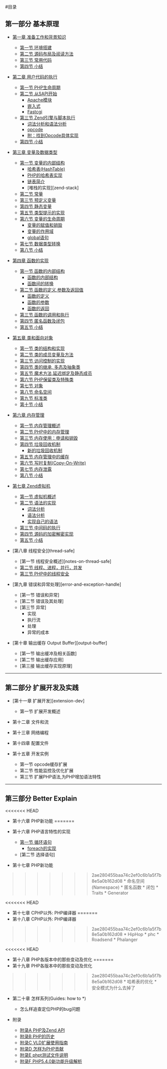 #目录

## 第一部分 基本原理

- [第一章 准备工作和背景知识][prepare-and-background]
    * [第一节 环境搭建][build-env]
    * [第二节 源码布局及阅读方法][code-structure]
    * [第三节 常用代码][common-code-in-php-src]
    * [第四节 小结][01-summary]

- [第二章 用户代码的执行][survey]
    * [第一节 PHP生命周期][php-life-cycle]
    * [第二节 从SAPI开始][sapi-overview]
        + [Apache模块][php-module-in-apache]
        + [嵌入式][embedding-php]
        + [Fastcgi][fastcgi]
    * [第三节 Zend引擎与脚本执行][script-execution]
        + [词法分析和语法分析][lex-and-yacc]
        + [opcode][opcode]
        + [附：找到Opcode具体实现][opcode-handler]
    * [第四节 小结][02-summary]

- [第三章 变量及数据类型][variables]
    * [第一节 变量的内部结构][variables-structure]
        + [哈希表(HashTable)][variables-hashtable]
        + [PHP的哈希表实现][variables-hashtable-in-php]
        + [链表简介][variables-zend-llist]
        + [堆栈的实现][zend-stack]
    * [第二节 常量][const-var]
    * [第三节 预定义变量][pre-defined-variable]
    * [第四节 静态变量][static-var]
    * [第五节 类型提示的实现][type-hint-imp]
    * [第六节 变量的生命周期][var-lifecycle]
        + [变量的赋值和销毁][var-define-and-init]
        + [变量的作用域][var-scope]
        + [global语句][var-global]
    * [第七节 数据类型转换][type-cast]
    * [第八节 小结][03-summary]

- [第四章 函数的实现][function]
    * [第一节 函数的内部结构][function-struct-overview]
        + [函数的内部结构][function-struct]
        + [函数间的转换][function-union]
    * [第二节 函数的定义,参数及返回值][function-define-pr]
        + [函数的定义][function-define]
        + [函数的参数][function-param]
        + [函数的返回][function-return]
    * [第三节 函数的调用和执行][function-call]
    * [第四节 匿名函数及闭包][anonymous-function]
    * [第五节 小结][04-summary]

- [第五章 类和面向对象][class]
    * [第一节 类的结构和实现][class-struct]
    * [第二节 类的成员变量及方法][class-member-variables-and-methods]
    * [第三节 访问控制的实现][class-visibility]
    * [第四节 类的继承, 多态及抽象类][class-inherit-abstract]
    * [第五节 魔术方法,延迟绑定及静态成员][class-magic-methods-latebinding]
    * [第六节 PHP保留类及特殊类][class-reserved-and-special-classes]
    * [第七节 对象][class-object]
    * [第八节 命名空间][class-namespace]
    * [第九节 标准类][spl]
    * [第十节 小结][05-summary]

- [第六章 内存管理][memory-management]
    * [第一节 内存管理概述][memory-management-overview]
    * [第二节 PHP中的内存管理][php-memory-manager]
    * [第三节 内存使用：申请和销毁][php-memory-request-free]
    * [第四节 垃圾回收机制][garbage-collection]
        + [新的垃圾回收机制][new-gc]
    * [第五节 内存管理中的缓存][php-memory-cache]
    * [第六节 写时复制(Copy-On-Write)][copy-on-write]
    * [第七节 内存泄露][memory-leaks]
    * [第八节 小结][08-summary]

- [第七章 Zend虚拟机][zend-vm]
    * [第一节 虚拟机概述][zend-vm-overview]
    * [第二节 语法的实现][php-syntax]
        + [词法分析][zend-re2c-scanner]
        + [语法分析][zend-yacc-parser]
        + [实现自己的语法][zend-custom-php-syntax]
    * [第三节 中间码的执行][opcode-exec]
    * [第四节 源码的加密解密实现][source-code-encrypt]
    * [第五节 小结][07-summary]

- [第八章 线程安全][thread-safe]
    * [第一节 线程安全概述][notes-on-thread-safe]
    * [第二节 线程、进程，并行，并发][thread-process-and-concurrent]
    * [第三节 PHP中的线程安全][thread-safe-in-php]

- [第九章 错误和异常处理][error-and-exception-handle]
    * [第一节 错误和异常]
    * [第二节 错误及其处理]
    * [第三节 异常]
        + 实现
        + 执行流
        + 处理
        + 异常的成本

- [第十章 输出缓存 Output Buffer][output-buffer]
    * [第一节 输出缓冲及相关函数]
    * [第二节 输出缓存应用]
    * [第三接 输出缓存实现原理]

-------------
## 第二部分 扩展开发及实践

- [第十一章 扩展开发][extension-dev]
    * 第一节 扩展开发概述

- 第十二章 文件和流

- 第十三章 网络编程

- 第十四章 配置文件

- 第十五章 开发实例
    * 第一节 opcode缓存扩展
    * 第二节 性能监控及优化扩展
    * 第三节 扩展PHP语法,为PHP增加语法特性

-------------
## 第三部分 Better Explain
<<<<<<< HEAD
- 第十六章 PHP新功能
=======
- 第十六章 PHP语言特性的实现
    * [第一节 循环语句][php-loop]
        + [foreach的实现][php-foreach]
    * [第二节 选择语句]

- 第十七章 PHP新功能
>>>>>>> 2ae280455baa74c2ef0c6b1a5f7b8e5a0b162d08
    * 命名空间(Namespace)
    * 匿名函数
    * 闭包
    * Traits
    * Generator

<<<<<<< HEAD
- 第十七章 CPHP以外: PHP编译器
=======
- 第十八章 CPHP以外: PHP编译器
>>>>>>> 2ae280455baa74c2ef0c6b1a5f7b8e5a0b162d08
    * HipHop
    * phc
    * Roadsend
    * Phalanger

<<<<<<< HEAD
- 第十八章 PHP各版本中的那些变动及优化
=======
- 第十九章 PHP各版本中的那些变动及优化
>>>>>>> 2ae280455baa74c2ef0c6b1a5f7b8e5a0b162d08
    * 哈希表的优化
    * 安全模式为什么去掉了

- 第二十章 怎样系列(Guides: how to \*)
	* 怎么样追查定位PHP的bug问题

- 附录
    * [附录A PHP及Zend API][appendix-a]
    * [附录B PHP的历史][appendix-b]
    * [附录C VLD扩展使用指南][appendix-c]
    * [附录D 怎样为PHP贡献][appendix-d]
    * [附录E phpt测试文件说明][appendix-e]
    * [附录F PHP5.4.0新功能升级解析][appendix-f]

[prepare-and-background]:     ?p=chapt01/01-00-prepare-and-background
[build-env]:         		?p=chapt01/01-01-php-env-building
[code-structure]:         	?p=chapt01/01-02-code-structure
[common-code-in-php-src]:     ?p=chapt01/01-03-comm-code-in-php-src
[01-summary]:         		?p=chapt01/01-04-summary

[survey]:         		?p=chapt02/02-00-overview
[php-life-cycle]:         ?p=chapt02/02-01-php-life-cycle-and-zend-engine
[sapi-overview]:         ?p=chapt02/02-02-00-overview
[php-module-in-apache]: ?p=chapt02/02-02-01-apache-php-module
[embedding-php]:         ?p=chapt02/02-02-02-embedding-php
[fastcgi]:         		?p=chapt02/02-02-03-fastcgi
[script-execution]:     ?p=chapt02/02-03-00-how-php-script-get-executed
[lex-and-yacc]:         ?p=chapt02/02-03-01-lex-and-yacc
[opcode]:         		?p=chapt02/02-03-02-opcode
[opcode-handler]:         ?p=chapt02/02-03-03-from-opcode-to-handler
[02-summary]:         	?p=chapt02/02-04-summary

[variables]:            ?p=chapt03/03-00-variable-and-data-types
[variables-structure]:     ?p=chapt03/03-01-00-variables-structure
[variables-hashtable]:     ?p=chapt03/03-01-01-hashtable
[variables-hashtable-in-php]:     ?p=chapt03/03-01-02-hashtable-in-php
[variables-zend-llist]:     ?p=chapt03/03-01-03-zend-llist
[const-var]:         	?p=chapt03/03-02-const-var
[pre-defined-variable]:    ?p=chapt03/03-03-pre-defined-variable
[static-var]:           ?p=chapt03/03-04-static-var
[type-hint-imp]:         ?p=chapt03/03-05-impl-of-type-hint
[var-lifecycle]:        ?p=chapt03/03-06-00-var-lifecycle
[var-define-and-init]:    ?p=chapt03/03-06-01-var-define-and-init
[var-scope]:         	?p=chapt03/03-06-02-var-scope
[var-global]:         	?p=chapt03/03-06-03-var-global
[type-cast]:         	?p=chapt03/03-07-type-cast
[03-summary]:         	?p=chapt03/03-08-summary


[function]:                ?p=chapt04/04-00-php-function
[function-struct-overview]:       ?p=chapt04/04-01-00-function-struct-overview
[function-struct]:       ?p=chapt04/04-01-01-function-struct
[function-union]:       ?p=chapt04/04-01-02-function-union
[function-define-pr]:      ?p=chapt04/04-02-00-function-define-param-return
[function-define]:      ?p=chapt04/04-02-01-function-define
[function-param]:       ?p=chapt04/04-02-02-function-param
[function-return]:      ?p=chapt04/04-02-03-function-return
[function-call]:           ?p=chapt04/04-03-function-call
[anonymous-function]:   ?p=chapt04/04-04-anonymous-function
[04-summary]:           ?p=chapt04/04-05-summary

[class]:                ?p=chapt05/05-00-class-and-oop
[class-struct]:         ?p=chapt05/05-01-class-struct
[class-member-variables-and-methods]: ?p=chapt05/05-02-class-member-variables-and-methods
[class-visibility]:         ?p=chapt05/05-03-class-visibility
[class-inherit-abstract]:   ?p=chapt05/05-04-class-inherit-abstract
[class-magic-methods-latebinding]:      ?p=chapt05/05-05-class-magic-methods-latebinding
[class-reserved-and-special-classes]:   ?p=chapt05/05-06-class-reserved-and-special-classes
[class-object]:         ?p=chapt05/05-07-class-object
[class-namespace]:      ?p=chapt05/05-08-class-namespace
[spl]:                  ?p=chapt05/05-09-spl
[05-summary]:           ?p=chapt05/05-10-summary

[memory-management]:        ?p=chapt06/06-00-memory-management
[memory-management-overview]:    ?p=chapt06/06-01-memory-management-overview
[php-memory-manager]:        ?p=chapt06/06-02-php-memory-manager
[php-memory-request-free]:    ?p=chapt06/06-03-php-memory-request-free
[garbage-collection]:       ?p=chapt06/06-04-00-garbage-collection
[new-gc]:                   ?p=chapt06/06-04-01-new-garbage-collection
[php-memory-cache]:         ?p=chapt06/06-05-php-memory-cache
[copy-on-write]:            ?p=chapt06/06-06-copy-on-write
[memory-leaks]:               ?p=chapt06/06-07-memory-leaks
[08-summary]:               ?p=chapt06/06-08-summary

[zend-vm]:                  ?p=chapt07/07-00-zend-vm
[zend-vm-overview]:         ?p=chapt07/07-01-zend-vm-overview
[php-syntax]:               ?p=chapt07/07-02-00-php-syntax
[zend-re2c-scanner]:        ?p=chapt07/07-02-01-zend-re2c-scanner
[zend-yacc-parser]:         ?p=chapt07/07-02-02-zend-yacc-parser
[zend-custom-php-syntax]:   ?p=chapt07/07-02-03-custom-php-syntax
[opcode-exec]:              ?p=chapt07/07-03-opcode-exec
[source-code-encrypt]:      ?p=chapt07/07-04-source-code-encrypt
[07-summary]:        		?p=chapt07/07-05-summary

[thread-process-and-concurrent]:       ?p=chapt08/08-02-thread-process-and-concurrent
[thread-safe-in-php]:       ?p=chapt08/08-03-zend-thread-safe-in-php

[php-loop]:                 ?p=chapt16/16-01-00-php-loop
[php-foreach]:              ?p=chapt16/16-01-01-php-foreach


[appendix-a]:        		?p=A-PHP-Zend-API
[appendix-b]:        		?p=B-PHP-Versions-and-History
[appendix-c]:        		?p=C-php-vld
[appendix-d]:        		?p=D-how-to-contribute-to-php
[appendix-e]:        		?p=E-phpt-file
[appendix-f]:        		?p=F-upgrade-to-php-5-4-explain
